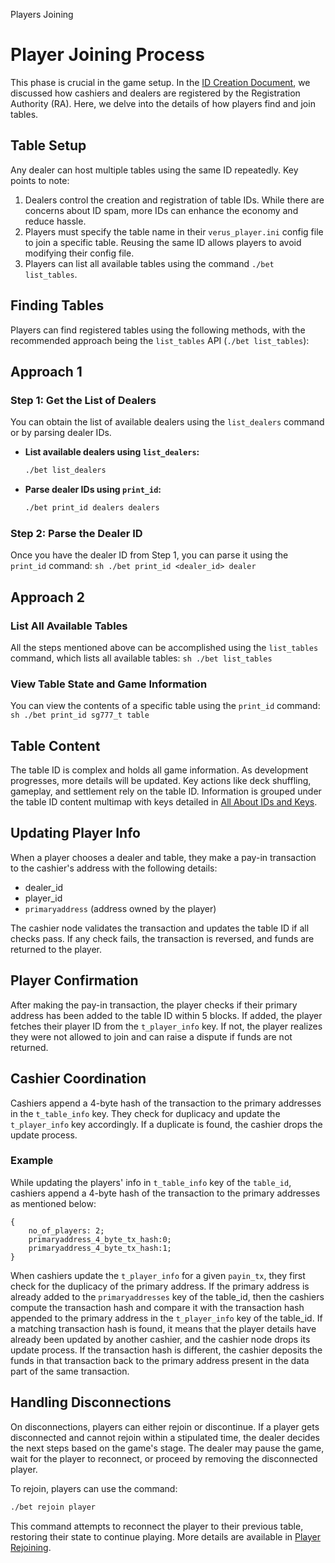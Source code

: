 Players Joining
# Player Joining Process

This phase is crucial in the game setup. In the [ID Creation Document](./id_creation_process.md), we discussed how cashiers and dealers are registered by the Registration Authority (RA). Here, we delve into the details of how players find and join tables.

## Table Setup

Any dealer can host multiple tables using the same ID repeatedly. Key points to note:

1. Dealers control the creation and registration of table IDs. While there are concerns about ID spam, more IDs can enhance the economy and reduce hassle.
2. Players must specify the table name in their `verus_player.ini` config file to join a specific table. Reusing the same ID allows players to avoid modifying their config file.
3. Players can list all available tables using the command `./bet list_tables`.

## Finding Tables

Players can find registered tables using the following methods, with the recommended approach being the `list_tables` API (`./bet list_tables`):

## Approach 1

### Step 1: Get the List of Dealers

You can obtain the list of available dealers using the `list_dealers` command or by parsing dealer IDs.

- **List available dealers using `list_dealers`:**
	```sh
	./bet list_dealers
	```

- **Parse dealer IDs using `print_id`:**
	```sh
	./bet print_id dealers dealers
	```

### Step 2: Parse the Dealer ID

Once you have the dealer ID from Step 1, you can parse it using the `print_id` command:
	```sh
	./bet print_id <dealer_id> dealer
	```

## Approach 2

### List All Available Tables

All the steps mentioned above can be accomplished using the `list_tables` command, which lists all available tables:
	```sh
	./bet list_tables
	```

### View Table State and Game Information

You can view the contents of a specific table using the `print_id` command:
	```sh
	./bet print_id sg777_t table
	```

## Table Content

The table ID is complex and holds all game information. As development progresses, more details will be updated. Key actions like deck shuffling, gameplay, and settlement rely on the table ID. Information is grouped under the table ID content multimap with keys detailed in [All About IDs and Keys](./ids_keys_data.md#table-id).

## Updating Player Info

When a player chooses a dealer and table, they make a pay-in transaction to the cashier's address with the following details:
- dealer_id
- player_id
- `primaryaddress` (address owned by the player)

The cashier node validates the transaction and updates the table ID if all checks pass. If any check fails, the transaction is reversed, and funds are returned to the player.

## Player Confirmation

After making the pay-in transaction, the player checks if their primary address has been added to the table ID within 5 blocks. If added, the player fetches their player ID from the `t_player_info` key. If not, the player realizes they were not allowed to join and can raise a dispute if funds are not returned.

## Cashier Coordination

Cashiers append a 4-byte hash of the transaction to the primary addresses in the `t_table_info` key. They check for duplicacy and update the `t_player_info` key accordingly. If a duplicate is found, the cashier drops the update process.

### Example

While updating the players' info in `t_table_info` key of the `table_id`, cashiers append a 4-byte hash of the transaction to the primary addresses as mentioned below:
```
{
	no_of_players: 2;
	primaryaddress_4_byte_tx_hash:0;
	primaryaddress_4_byte_tx_hash:1;
}
```
When cashiers update the `t_player_info` for a given `payin_tx`, they first check for the duplicacy of the primary address. If the primary address is already added to the `primaryaddresses` key of the table_id, then the cashiers compute the transaction hash and compare it with the transaction hash appended to the primary address in the `t_player_info` key of the table_id. If a matching transaction hash is found, it means that the player details have already been updated by another cashier, and the cashier node drops its update process. If the transaction hash is different, the cashier deposits the funds in that transaction back to the primary address present in the data part of the same transaction.

## Handling Disconnections

On disconnections, players can either rejoin or discontinue. If a player gets disconnected and cannot rejoin within a stipulated time, the dealer decides the next steps based on the game's stage. The dealer may pause the game, wait for the player to reconnect, or proceed by removing the disconnected player.

To rejoin, players can use the command:
```sh
./bet rejoin player
```
This command attempts to reconnect the player to their previous table, restoring their state to continue playing. More details are available in [Player Rejoining](./player_rejoining.md).



